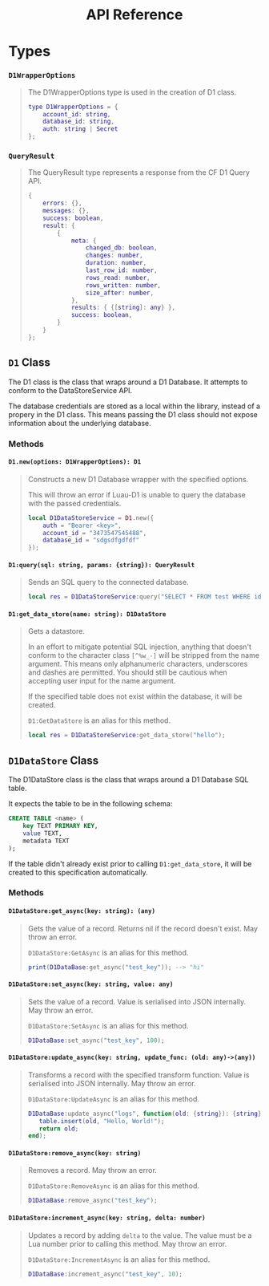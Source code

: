 <!-- markdownlint-disable MD041 -->
<!-- markdownlint-disable MD033 -->
<!-- markdownlint-disable MD001 -->
<!-- markdownlint-disable MD022 -->
<!-- markdownlint-disable MD024 -->

<div align="center">

# API Reference

</div>

# Types

### `D1WrapperOptions`
> The D1WrapperOptions type is used in the creation of D1 class.
>
> ```lua
> type D1WrapperOptions = {
>     account_id: string,
>     database_id: string,
>     auth: string | Secret 
> };
> ```

### `QueryResult`
> The QueryResult type represents a response from the CF D1 Query API.
>
> ```lua
> {
>     errors: {},
>     messages: {},
>     success: boolean,
>     result: {
>         {
>             meta: {
>                 changed_db: boolean,
>                 changes: number,
>                 duration: number,
>                 last_row_id: number,
>                 rows_read: number,
>                 rows_written: number,
>                 size_after: number,
>             },
>             results: { {[string]: any} },
>             success: boolean,
>         }
>     }
> };
> ```

## `D1` Class

The D1 class is the class that wraps around a D1 Database. It attempts to conform to the DataStoreService API.

The database credentials are stored as a local within the library, instead of a propery in the D1 class. This means passing the D1 class should not expose information about the underlying database.

### Methods

#### `D1.new(options: D1WrapperOptions): D1`
> Constructs a new D1 Database wrapper with the specified options.
>
> This will throw an error if Luau-D1 is unable to query the database with the passed credentials.
>
> ```lua
> local D1DataStoreService = D1.new({
>     auth = "Bearer <key>",
>     account_id = "3473547545488",
>     database_id = "sdgsdfgdfdf"
> });
> ```

#### `D1:query(sql: string, params: {string}): QueryResult`
> Sends an SQL query to the connected database.
>
> ```lua
> local res = D1DataStoreService:query("SELECT * FROM test WHERE id=?", {"6467823"});
> ```

#### `D1:get_data_store(name: string): D1DataStore`
> Gets a datastore.
>
> In an effort to mitigate potential SQL injection, anything that doesn't conform to the character class `[^%w_-]` will be stripped from the name argument. This means only alphanumeric characters, underscores and dashes are permitted. You should still be cautious when accepting user input for the name argument.
>
> If the specified table does not exist within the database, it will be created.
>
> `D1:GetDataStore` is an alias for this method.
>
> ```lua
> local res = D1DataStoreService:get_data_store("hello");
> ```

## `D1DataStore` Class

The D1DataStore class is the class that wraps around a D1 Database SQL table.

It expects the table to be in the following schema:

```sql
CREATE TABLE <name> (
    key TEXT PRIMARY KEY, 
    value TEXT,
    metadata TEXT 
);
```

If the table didn't already exist prior to calling `D1:get_data_store`, it will be created to this specification automatically.

### Methods

#### `D1DataStore:get_async(key: string): (any)`
> Gets the value of a record.
> Returns nil if the record doesn't exist.
> May throw an error.
>
> `D1DataStore:GetAsync` is an alias for this method.
>
> ```lua
> print(D1DataBase:get_async("test_key")); --> "hi"
> ```

#### `D1DataStore:set_async(key: string, value: any)`
> Sets the value of a record.
> Value is serialised into JSON internally.
> May throw an error.
>
> `D1DataStore:SetAsync` is an alias for this method.
>
> ```lua
> D1DataBase:set_async("test_key", 100);
> ```

#### `D1DataStore:update_async(key: string, update_func: (old: any)->(any))`
> Transforms a record with the specified transform function.
> Value is serialised into JSON internally.
> May throw an error.
>
> `D1DataStore:UpdateAsync` is an alias for this method.
>
> ```lua
> D1DataBase:update_async("logs", function(old: {string}): {string}
>    table.insert(old, "Hello, World!");
>    return old;
> end);
> ```

#### `D1DataStore:remove_async(key: string)`
> Removes a record.
> May throw an error.
>
> `D1DataStore:RemoveAsync` is an alias for this method.
>
> ```lua
> D1DataBase:remove_async("test_key");
> ```

#### `D1DataStore:increment_async(key: string, delta: number)`
> Updates a record by adding `delta` to the value.
> The value must be a Lua number prior to calling this method.
> May throw an error.
>
> `D1DataStore:IncrementAsync` is an alias for this method.
>
> ```lua
> D1DataBase:increment_async("test_key", 10);
> ```
